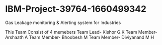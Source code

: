 # IBM-Project-39764-1660499342
Gas Leakage monitoring & Alerting system for Industries

This Team Consist of 4 memebers
Team Lead- Kishor G.K
Team Member- Arshaath A
Team Member- Bhoobesh M
Team Member- Diviyanand M H

